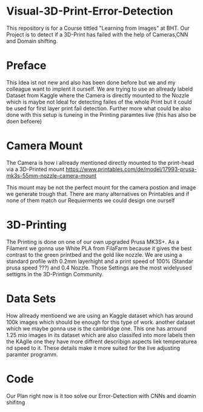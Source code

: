 # Visual-3D-Print-Error-Detection
This repository is for a Course tittled "Learning from Images" at BHT. Our Project is to detect if a 3D-Print has failed with the help of Cameras,CNN and Domain shifting.

# Preface
This Idea ist not new and also has been done before but we and my colleague want to implent it ourself. We are trying to use an allready labeld Dataset from Kaggle where the Camera is directly mounted to the Nozzle which is maybe not Ideal for detecting failes of the whole Print but it could be used for first layer print fail detection. Further more what could be also done with this setup is tuneing in the Printing paramtes live (this has also be doen befoere)

# Camera Mount 
The Camera is how i allready mentioned directly mounted to the print-head via a 3D-Printed mount https://www.printables.com/de/model/17993-prusa-mk3s-55mm-nozzle-camera-mount 

This mount may be not the perfect mount for the camera postion and image we generate trough that. There are many alternatives on Printables and if none of them match our Requierments we could design one ourself 

# 3D-Printing
The Printing is done on one of our own upgraded Prusa MK3S+. As a Filament we gonna use White PLA from FilaFarm because it gives the best contrast to the green printbed and the gold like nozzle. We are using a standard profile with 0.2mm layerhight and a print speed of 100% (Standar prusa speed ???) and 0.4 Nozzle. Those Settings are the most widelyused settigns in the 3D-Printign Community.

# Data Sets
How allready mentioend we are using an Kaggle dataset which has around 100k images which should be enough for this type of work. another dataset which we maybe gonna use is the cambridge one. This one has arround 1.25 mio images in its dataset which are also classifed into more labels then the KAglle one they have more diffrent describign aspects liek temperaturea nd speed to it. These details make it more suited for the live adjusting paramter programm.

# Code
Our Plan right now is it too solve our Error-Detection with CNNs and doamin shifitng 
